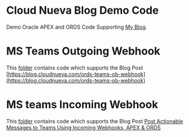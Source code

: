 # Cloud Nueva Blog Demo Code
Demo Oracle APEX and ORDS Code Supporting [My Blog](https://www.blog.cloudnueva.com). 

# MS Teams Outgoing Webhook
This [folder](https://github.com/jon-dixon/cn_blog_demos/tree/main/teams_outbound_webhook) contains code which supports the Blog Post [https://blog.cloudnueva.com/ords-teams-ob-webhook](https://blog.cloudnueva.com/ords-teams-ob-webhook)

# MS teams Incoming Webhook
This [folder](https://github.com/jon-dixon/cn_blog_demos/tree/main/teams_incoming_webhook) contains code which supports the Blog Post [Post Actionable Messages to Teams Using Incoming Webhooks, APEX & ORDS](https://blog.cloudnueva.com/teams-incoming-webhooks)
